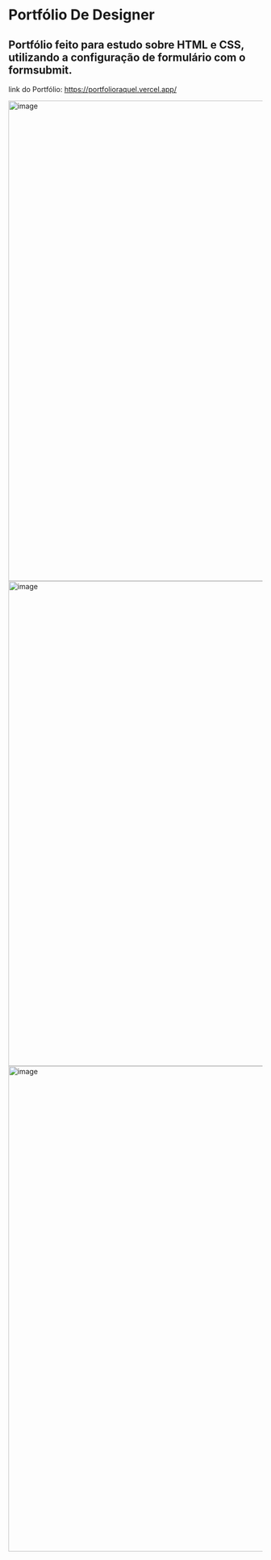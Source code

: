 # Portfólio De Designer

## Portfólio feito para estudo sobre HTML e CSS, utilizando a configuração de formulário com o formsubmit.

link do Portfólio: https://portfolioraquel.vercel.app/

<img width="1016" height="951" alt="image" src="https://github.com/user-attachments/assets/a2418a46-2a78-45a7-b57f-7221528eb033" />
<img width="1018" height="960" alt="image" src="https://github.com/user-attachments/assets/d13c060d-d537-4e03-a639-c9faf36cb1fd" />
<img width="947" height="961" alt="image" src="https://github.com/user-attachments/assets/4c2181eb-c4eb-4dd7-b8dc-fb23540ef10a" />
